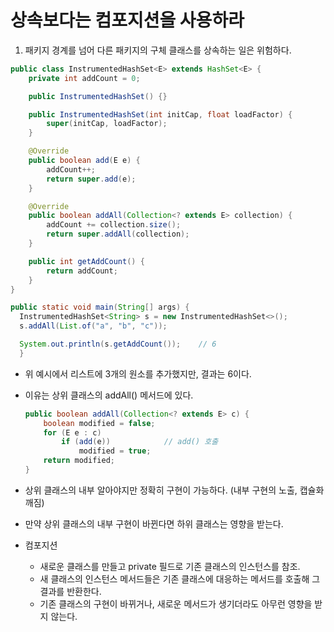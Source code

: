 #  상속보다는 컴포지션을 사용하라

1. 패키지 경계를 넘어 다른 패키지의 구체 클래스를 상속하는 일은 위험하다.
  ```java
  public class InstrumentedHashSet<E> extends HashSet<E> {
      private int addCount = 0;
  
      public InstrumentedHashSet() {}
  
      public InstrumentedHashSet(int initCap, float loadFactor) {
          super(initCap, loadFactor);
      }
  
      @Override
      public boolean add(E e) {
          addCount++;
          return super.add(e);
      }
  
      @Override
      public boolean addAll(Collection<? extends E> collection) {
          addCount += collection.size();
          return super.addAll(collection);
      }
  
      public int getAddCount() {
          return addCount;
      }
  }
  ```
  ```java
  public static void main(String[] args) {
    InstrumentedHashSet<String> s = new InstrumentedHashSet<>();
    s.addAll(List.of("a", "b", "c"));
  
    System.out.println(s.getAddCount());    // 6
    }
  ```
  - 위 예시에서 리스트에 3개의 원소를 추가했지만, 결과는 6이다.
  - 이유는 상위 클래스의 addAll() 메서드에 있다.
    ```java
    public boolean addAll(Collection<? extends E> c) {
        boolean modified = false;
        for (E e : c)
            if (add(e))            // add() 호출
                modified = true;
        return modified;
    }
    ```
  - 상위 클래스의 내부 알아야지만 정확히 구현이 가능하다. (내부 구현의 노출, 캡슐화 깨짐)
  - 만약 상위 클래스의 내부 구현이 바뀐다면 하위 클래스는 영향을 받는다.


- 컴포지션
  - 새로운 클래스를 만들고 private 필드로 기존 클래스의 인스턴스를 참조.
  - 새 클래스의 인스턴스 메서드들은 기존 클래스에 대응하는 메서드를 호출해 그 결과를 반환한다.
  - 기존 클래스의 구현이 바뀌거나, 새로운 메서드가 생기더라도 아무런 영향을 받지 않는다.
